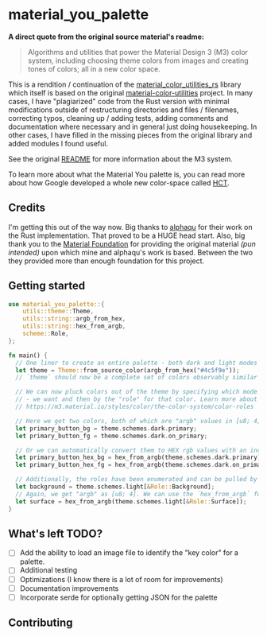 # material_you_palette

**A direct quote from the original source material's readme:**

>Algorithms and utilities that power the Material Design 3 (M3) color system, including choosing theme colors from images and creating tones of colors; all in a new color space.

This is a rendition / continuation of the [material_color_utilities_rs](https://github.com/alphaqu/material-color-utilities-rs) library which itself is based on the original [material-color-utilities](https://github.com/material-foundation/material-color-utilities) project. In many cases, I have "plagiarized" code from the Rust version with minimal modifications outside of restructuring directories and files / filenames, correcting typos, cleaning up / adding tests, adding comments and documentation where necessary and in general just doing housekeeping. In other cases, I have filled in the missing pieces from the original library and added modules I found useful.

See the original [README](https://github.com/material-foundation/material-color-utilities#readme) for more information about the M3 system.

To learn more about what the Material You palette is, you can read more about how Google developed a whole new color-space called [HCT](https://material.io/blog/science-of-color-design).

## Credits

I'm getting this out of the way now. Big thanks to [alphaqu](https://github.com/alphaqu) for their work on the Rust implementation. That proved to be a HUGE head start. Also, big thank you to the [Material Foundation](https://github.com/material-foundation) for providing the original material *(pun intended)* upon which mine and alphaqu's work is based. Between the two they provided more than enough foundation for this project.

## Getting started

```rust
use material_you_palette::{
    utils::theme::Theme,
    utils::string::argb_from_hex,
    utils::string::hex_from_argb,
    scheme::Role,
};

fn main() {
  // One liner to create an entire palette - both dark and light modes - from a single color.
  let theme = Theme::from_source_color(argb_from_hex("#4c5f9e"));
  // `theme` should now be a complete set of colors observably similar or related to #4c5f9e.

  // We can now pluck colors out of the theme by specifying which mode (scheme) - light/dark
  // - we want and then by the "role" for that color. Learn more about color roles here:
  // https://m3.material.io/styles/color/the-color-system/color-roles

  // Here we get two colors, both of which are "argb" values in [u8; 4] format.
  let primary_button_bg = theme.schemes.dark.primary;
  let primary_button_fg = theme.schemes.dark.on_primary;

  // Or we can automatically convert them to HEX rgb values with an included utility.
  let primary_button_hex_bg = hex_from_argb(theme.schemes.dark.primary);
  let primary_button_hex_fg = hex_from_argb(theme.schemes.dark.on_primary);

  // Additionally, the roles have been enumerated and can be pulled by those.
  let background = theme.schemes.light[&Role::Background];
  // Again, we get "argb" as [u8; 4]. We can use the `hex_from_argb` function here also.
  let surface = hex_from_argb(theme.schemes.light[&Role::Surface]);
}
```

## What's left TODO?

- [ ] Add the ability to load an image file to identify the "key color" for a palette.
- [ ] Additional testing
- [ ] Optimizations (I know there is a lot of room for improvements)
- [ ] Documentation improvements
- [ ] Incorporate serde for optionally getting JSON for the palette

## Contributing
